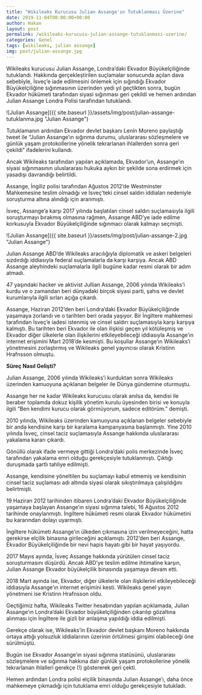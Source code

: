 ```yaml
---
title: "Wikileaks Kurucusu Julian Assange'ın Tutuklanması Üzerine"
date: 2019-11-04T00:00:00+00:00
author: Hakan
layout: post
permalink: /wikileaks-kurucusu-julian-assange-tutuklanmasi-uzerine/
categories: Genel
tags: [wikileaks, julian assange]
img: post/julian-assange.jpg
---
```

Wikileaks kurucusu Julian Assange, Londra’daki Ekvador Büyükelçiliğinde tutuklandı. Hakkında gerçekleştirilen suçlamalar sonucunda açılan dava sebebiyle, İsveç’e iade edilmesini önlemek için sığındığı Ekvador Büyükelçiliğine sığınmasının üzerinden yedi yıl geçtikten sonra, bugün Ekvador hükümeti tarafından siyasi sığınması geri çekildi ve hemen ardından Julian Assange Londra Polisi tarafından tutuklandı.

![Julian Assange]({{ site.baseurl }}/assets/img/post/julian-assange-tutuklanma.jpg "Julian Assange")


Tutuklamanın ardından Ekvador devlet başkanı Lenín Moreno paylaştığı tweet ile “Julian Assange’ın sığınma durumu, uluslararası sözleşmelere ve günlük yaşam protokollerine yönelik tekrarlanan ihlallerden sonra geri çekildi” ifadelerini kullandı.

Ancak Wikileaks tarafından yapılan açıklamada, Ekvador’un, Assange’ın siyasi sığınmasının uluslararası hukuka aykırı bir şekilde sona erdirmek için yasadışı davrandığı belirtildi.

Assange, İngiliz polisi tarafından Ağustos 2012’de Westminster Mahkemesine teslim olmadığı ve İsveç’teki cinsel saldırı iddiaları nedeniyle soruşturma altına alındığı için aranmıştı.

İsveç, Assange’a karşı 2017 yılında başlatılan cinsel saldırı suçlamasıyla ilgili soruşturmayı bırakmış olmasına rağmen, Assange ABD’ye iade edilme korkusuyla Ekvador Büyükelçiliğinde sığınmacı olarak kalmayı seçmişti.

![Julian Assange]({{ site.baseurl }}/assets/img/post/julian-assange-2.jpg "Julian Assange")

Julian Assange ABD’de Wikileaks aracılığıyla diplomatik ve askeri belgeleri sızdırdığı iddiasıyla federal suçlamalarla da karşı karşıya. Ancak ABD Assange aleyhindeki suçlamalarla ilgili bugüne kadar resmi olarak bir adım atmadı.

47 yaşındaki hacker ve aktivist Jullian Assange, 2006 yılında Wikileaks’i kurdu ve o zamandan beri dünyadaki birçok siyasi parti, şahıs ve devlet kurumlarıyla ilgili sırları açığa çıkardı.

Assange, Haziran 2012’den beri Londra’daki Ekvador Büyükelçiliğinde yaşamaya zorlandı ve o tarihten beri orada yaşıyor. Bir İngiltere mahkemesi tarafından İsveç’e iadesi istenmiş ve cinsel saldırı suçlamasıyla karşı karşıya kalmıştı. Bu tarihten beri Ekvador ile olan ilişkisi geçen yıl kötüleşmiş ve Ekvador diğer ülkelerle olan ilişkilerini etkileyebileceği iddiasıyla Assange’ın internet erişimini Mart 2018’de kesmişti. Bu koşullar Assange’ın Wikileaks’i yönetmesini zorlaştırmış ve Wikileaks genel yayıncısı olarak Kristinn Hrafnsson olmuştu.

**Süreç Nasıl Gelişti?**

Julian Assange, 2006 yılında Wikileaks’i kurduktan sonra Wikileaks üzerinden kamuoyuna açıklanan belgeler ile Dünya gündemine oturmuştu.

Assange her ne kadar Wikileaks kurucusu olarak anılsa da, kendisi ile beraber toplamda dokuz kişilik yönetim kurulu üyesinden birisi ve konuyla ilgili “Ben kendimi kurucu olarak görmüyorum, sadece editörüm.” demişti.

2010 yılında, Wikileaks üzerinden kamuoyuna açıklanan belgeler sebebiyle bir anda kendisine karşı bir karalama kampanyasına başlanmıştı. Yine 2010 yılında İsveç, cinsel taciz suçlamasıyla Assange hakkında uluslararası yakalama kararı çıkardı.

Gönüllü olarak ifade vermeye gittiği Londra’daki polis merkezinde İsveç tarafından yakalama emri olduğu gerekçesiyle tutuklanmıştı. Çıktığı duruşmada şartlı tahliye edilmişti.

Assange, kendisine yöneltilen bu suçlamayı kabul etmemiş ve kendisinin cinsel taciz suçlaması adı altında siyasi olarak sıkıştırılmaya çalışıldığını belirtmişti.

19 Haziran 2012 tarihinden itibaren Londra’daki Ekvador Büyükelçiliğinde yaşamaya başlayan Assange’ın siyasi sığınma talebi, 16 Ağustos 2012 tarihinde onaylanmıştı. İngiltere hükümeti resmi olarak Ekvador hükümetini bu kararından dolayı uyarmıştı.

İngiltere hükümeti Assange’ın ülkeden çıkmasına izin verilmeyeceğini, hatta gerekirse elçilik binasına girileceğini açıklamıştı. 2012’den beri Assange, Ekvador Büyükelçiliğinde bir nevi hapis hayatı gibi bir hayat yaşıyordu.

2017 Mayıs ayında, İsveç Assange hakkında yürütülen cinsel taciz soruşturmasını düşürdü. Ancak ABD’ye teslim edilme ihtimaline karşın, Julian Assange Ekvador büyükelçilik binasında yaşamaya devam etti.

2018 Mart ayında ise, Ekvador, diğer ülkelerle olan ilişkilerini etkileyebileceği iddiasıyla Assange’ın internet erişimini kesti. Wikileaks genel yayın yönetmeni ise Kristinn Hrafnsson oldu.

Geçtiğimiz hafta, Wikileaks Twitter hesabından yapılan açıklamada, Julian Assange’ın Londra’daki Ekvador büyükelçiliğinden çıkarılıp gözaltına alınması için İngiltere ile gizli bir anlaşma yapıldığı iddia edilmişti.

Gerekçe olarak ise, Wikileaks’in Ekvador devlet başkanı Moreno hakkında ortaya attığı yolsuzluk iddialarının üzerinin örtülmesi girişimi olabileceği öne sürülmüştü.

Bugün ise Ekvador Assange’ın siyasi sığınma statüsünü, uluslararası sözleşmelere ve sığınma hakkına dair günlük yaşam protokollerine yönelik tekrarlanan ihlalleri gerekçe (!) göstererek geri çekti.

Hemen ardından Londra polisi elçilik binasında Julian Assange’ı, daha önce mahkemeye çıkmadığı için tutuklama emri olduğu gerekçesiyle tutukladı.